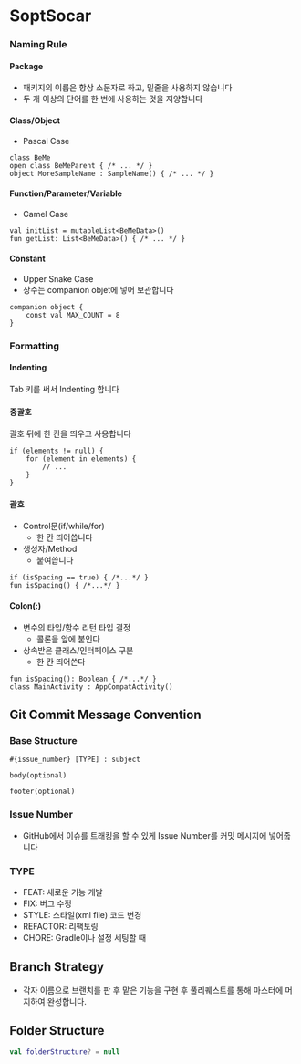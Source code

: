 # SoptSocar
### Naming Rule
#### Package
- 패키지의 이름은 항상 소문자로 하고, 밑줄을 사용하지 않습니다
- 두 개 이상의 단어를 한 번에 사용하는 것을 지양합니다

#### Class/Object
- Pascal Case
```
class BeMe
open class BeMeParent { /* ... */ }
object MoreSampleName : SampleName() { /* ... */ }
```

#### Function/Parameter/Variable
- Camel Case
```
val initList = mutableList<BeMeData>()
fun getList: List<BeMeData>() { /* ... */ }
```
#### Constant
- Upper Snake Case
- 상수는 companion objet에 넣어 보관합니다
```
companion object {
    const val MAX_COUNT = 8
}
```

### Formatting
#### Indenting
Tab 키를 써서 Indenting 합니다

#### 중괄호
괄호 뒤에 한 칸을 띄우고 사용합니다
```
if (elements != null) {
    for (element in elements) {
        // ...
    }
}
```

#### 괄호
- Control문(if/while/for)
    - 한 칸 띄어씁니다
- 생성자/Method
    - 붙여씁니다
```
if (isSpacing == true) { /*...*/ }
fun isSpacing() { /*...*/ }
```

#### Colon(:)
- 변수의 타입/함수 리턴 타입 결정
    - 콜론을 앞에 붙인다
- 상속받은 클래스/인터페이스 구분
    - 한 칸 띄어쓴다
```
fun isSpacing(): Boolean { /*...*/ }
class MainActivity : AppCompatActivity()
```


## Git Commit Message Convention

### Base Structure

```
#{issue_number} [TYPE] : subject

body(optional)

footer(optional)
```

### Issue Number
- GitHub에서 이슈를 트래킹을 할 수 있게 Issue Number를 커밋 메시지에 넣어줍니다

### TYPE
- FEAT: 새로운 기능 개발
- FIX: 버그 수정
- STYLE: 스타일(xml file) 코드 변경
- REFACTOR: 리팩토링
- CHORE: Gradle이나 설정 세팅할 때


## Branch Strategy
- 각자 이름으로 브랜치를 판 후 맡은 기능을 구현 후 풀리퀘스트를 통해 마스터에 머지하여 완성합니다.

## Folder Structure
``` kotlin
val folderStructure? = null
```
